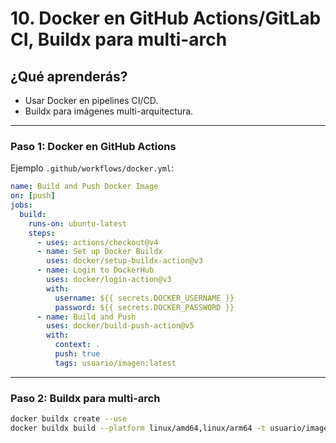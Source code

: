 # 10. Docker en GitHub Actions/GitLab CI, Buildx para multi-arch

## ¿Qué aprenderás?
- Usar Docker en pipelines CI/CD.
- Buildx para imágenes multi-arquitectura.

---

### Paso 1: Docker en GitHub Actions

Ejemplo `.github/workflows/docker.yml`:
```yaml
name: Build and Push Docker Image
on: [push]
jobs:
  build:
    runs-on: ubuntu-latest
    steps:
      - uses: actions/checkout@v4
      - name: Set up Docker Buildx
        uses: docker/setup-buildx-action@v3
      - name: Login to DockerHub
        uses: docker/login-action@v3
        with:
          username: ${{ secrets.DOCKER_USERNAME }}
          password: ${{ secrets.DOCKER_PASSWORD }}
      - name: Build and Push
        uses: docker/build-push-action@v5
        with:
          context: .
          push: true
          tags: usuario/imagen:latest
```

---

### Paso 2: Buildx para multi-arch

```bash
docker buildx create --use
docker buildx build --platform linux/amd64,linux/arm64 -t usuario/imagen:multiarch --push .
```